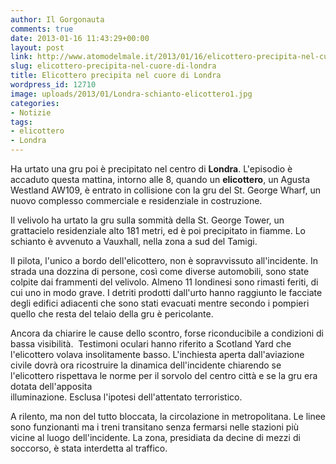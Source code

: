 ```yaml
---
author: Il Gorgonauta
comments: true
date: 2013-01-16 11:43:29+00:00
layout: post
link: http://www.atomodelmale.it/2013/01/16/elicottero-precipita-nel-cuore-di-londra/
slug: elicottero-precipita-nel-cuore-di-londra
title: Elicottero precipita nel cuore di Londra
wordpress_id: 12710
image: uploads/2013/01/Londra-schianto-elicottero1.jpg
categories:
- Notizie
tags:
- elicottero
- Londra
---
```


Ha urtato una gru poi è precipitato nel centro di **Londra**. L'episodio è accaduto questa mattina, intorno alle 8, quando un **elicottero**, un Agusta Westland AW109, è entrato in collisione con la gru del St. George Wharf, un nuovo complesso commerciale e residenziale in costruzione.

Il velivolo ha urtato la gru sulla sommità della St. George Tower, un grattacielo residenziale alto 181 metri, ed è poi precipitato in fiamme. Lo schianto è avvenuto a Vauxhall, nella zona a sud del Tamigi.

Il pilota, l'unico a bordo dell'elicottero, non è sopravvissuto all'incidente. In strada una dozzina di persone, così come diverse automobili, sono state colpite dai frammenti del velivolo. Almeno 11 londinesi sono rimasti feriti, di cui uno in modo grave. I detriti prodotti dall'urto hanno raggiunto le facciate degli edifici adiacenti che sono stati evacuati mentre secondo i pompieri quello che resta del telaio della gru è pericolante.

Ancora da chiarire le cause dello scontro, forse riconducibile a condizioni di bassa visibilità.  Testimoni oculari hanno riferito a Scotland Yard che l'elicottero volava insolitamente basso. L'inchiesta aperta dall'aviazione civile dovrà ora ricostruire la dinamica dell'incidente chiarendo se l'elicottero rispettava le norme per il sorvolo del centro città e se la gru era dotata dell'apposita illuminazione. Esclusa l'ipotesi dell'attentato terroristico.

A rilento, ma non del tutto bloccata, la circolazione in metropolitana. Le linee sono funzionanti ma i treni transitano senza fermarsi nelle stazioni più vicine al luogo dell'incidente. La zona, presidiata da decine di mezzi di soccorso, è stata interdetta al traffico.

